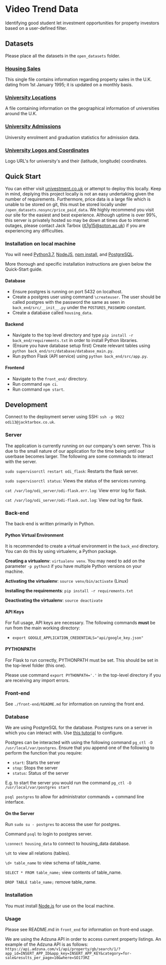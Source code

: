 # Video Trend Data

Identifying good student let investment opportunities for property investors based on a user-defined filter.

## Datasets

Please place all the datasets in the `open_datasets` folder.

### [Housing Sales](https://www.gov.uk/government/collections/price-paid-data)

This single file contains information regarding property sales in the U.K. dating from 1st January 1995; it is updated on a monthly basis. 

### [University Locations](https://get-information-schools.service.gov.uk/Establishments/Search?tok=8TMj138l)

A file containing information on the geographical information of universities around the U.K.

### [University Admissions](https://www.hesa.ac.uk/data-and-analysis/students/where-study)

University enrolment and graduation statistics for admission data.

### [University Logos and Coordinates](https://equipment.data.ac.uk/)

Logo URL's for university's and their (latitude, longitude) coordinates.

## Quick Start

You can either visit [univestment.co.uk](http://univestment.co.uk/) or attempt to deploy this locally. Keep in mind, deplying this project locally is not an easy undertaking given the number of requirements. Furthermore, price data is a large file which is unable to be stored on git, this must be stored locally under `/open_datasets.nosync/price_paid_data`. We highly recommend you visit our site for the easiest and best experience. Although uptime is over 99%, this server is privately hosted so may be down at times due to internet outages, please contact Jack Tarbox (jt7g15@soton.ac.uk) if you are experiencing any difficulties.

### Installation on local machine

You will need [Python3.7](https://www.python.org/downloads/release/python-370/), [NodeJS](https://nodejs.org/en/), [npm install](https://www.npmjs.com/), and [PostgreSQL](https://www.postgresql.org/).

More thorough and specific installation instructions are given below the Quick-Start guide.

#### Database

* Ensure postgres is running on port 5432 on localhost.
* Create a postgres user using command `\createuser`. The user should be called postgres with the password the same as seen in `back_end/src/__init__.py` under the `POSTGRES_PASSWORD` constant.
* Create a database called `housing_data`.

#### Backend

* Navigate to the top level directory and type `pip install -r back_end/requirements.txt` in order to install Python libraries.
* (Ensure you have database setup first) Create relevant tables using `python back_end/src/database/database_main.py`.
* Run python Flask (API service) using `python back_end/src/app.py`.

#### Frontend 

* Navigate to the `front_end/` directory.
* Run command `npm ci`.
* Run command `npm start`.

## Development

Connect to the deployment server using SSH: `ssh -p 9922 odi13@jacktarbox.co.uk`.

### Server

The application is currently running on our company's own server. This is due to the small nature of our application for the time being until our userbase becomes larger. The following are some commands to interact with the server.

`sudo supervisorctl restart odi_flask`: Restarts the flask server.

`sudo supervisorctl status`: Views the status of the services running.

`cat /var/log/odi_server/odi-flask.err.log`: View error log for flask.

`cat /var/log/odi_server/odi-flask.out.log`: View out log for flask.

### Back-end

The back-end is written primarily in Python.

#### Python Virtual Environment

It is recommended to create a virtual environment in the `back_end` directory. You can do this by using virtualenv, a Python package.

**Creating a virtualenv**: `virtualenv venv`. You may need to add on the parameter `-p python3` if you have multiple Python versions on your machine.

**Activating the virtualenv**: `source venv/bin/activate` (Linux)

**Installing the requirements**: `pip install -r requirements.txt`

**Deactivating the virtualenv**: `source deactivate`

#### API Keys

For full usage, API keys are necessary. The following commands **must** be run from the main working directory:

* `export GOOGLE_APPLICATION_CREDENTIALS="api/google_key.json"` 

#### PYTHONPATH

For Flask to run correctly, PYTHONPATH must be set. This should be set in the top-level folder (this one). 

Please use command `export PYTHONPATH='.'` in the top-level directory if you are receiving any import errors.

### Front-end

See `./front-end/README.md` for information on running the front end.

### Database

We are using PostgreSQL for the database. Postgres runs on a server in which you can interact with. Use [this tutorial](https://www.codementor.io/engineerapart/getting-started-with-postgresql-on-mac-osx-are8jcopb) to configure.

Postgres can be interacted with using the following command `pg_ctl -D /usr/local/var/postgres`. Ensure that you append one of the following to perform the function that you require:

* `start`: Starts the server
* `stop`: Stops the server
* `status`: Status of the server

E.g. to start the server you would run the command `pg_ctl -D /usr/local/var/postgres start`

`psql postgres` to allow for administrator commands + command line interface.

#### On the Server

Run `sudo su - postgres` to access the user for postgres.

Command `psql` to login to postgres server.

`\connect housing_data` to connect to housing_data database.

`\dt` to view all relations (tables).

`\d+ table_name` to view schema of table_name.

`SELECT * FROM table_name;` view contents of table_name.

`DROP TABLE table_name;` remove table_name.

### Installation

You must install [Node.js](https://nodejs.org/en/download/) for use on the local machine.

### Usage

Please see README.md in `front_end` for information on front-end usage.

We are using the Adzuna API in order to access current property listings. An example of the Adzuna API is as follows: `https://api.adzuna.com/v1/api/property/gb/search/1/?app_id=INSERT_APP_ID&app_key=INSERT_APP_KEY&category=for-sale&results_per_page=10&where=SO173RZ`

